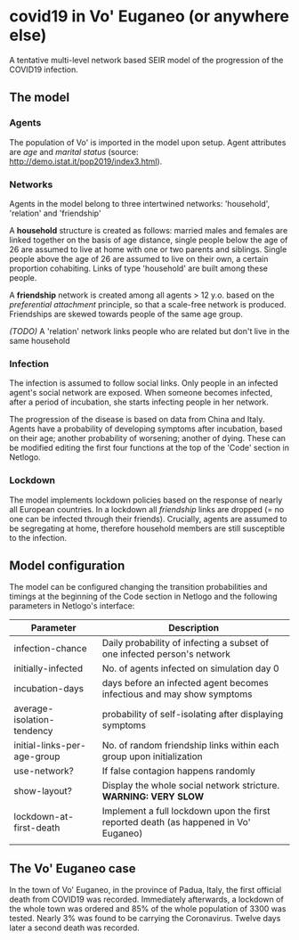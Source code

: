 # covid19 in Vo' Euganeo (or anywhere else)

A tentative multi-level network based SEIR model of the progression of the COVID19 infection.

## The model

### Agents

The population of Vo' is imported in the model upon setup. Agent attributes are _age_ and _marital status_ (source: http://demo.istat.it/pop2019/index3.html). 

### Networks

Agents in the model belong to three intertwined networks: 'household', 'relation' and 'friendship' 

A **household** structure is created as follows: married males and females are linked together on the basis of age distance, single people below the age of 26 are assumed to live at home with one or two parents and siblings. Single people above the age of 26 are assumed to live on their own, a certain proportion cohabiting. Links of type 'household' are built among these people.

A **friendship** network is created among all agents > 12 y.o. based on the *preferential attachment* principle, so that a scale-free network is produced. Friendships are skewed towards people of the same age group.

*(TODO)* A 'relation' network links people who are related but don't live in the same household

### Infection

The infection is assumed to follow social links. Only people in an infected agent's social network are exposed. When someone becomes infected, after a period of incubation, she starts infecting people in her network. 

The progression of the disease is based on data from China and Italy. Agents have a probability of developing symptoms after incubation, based on their age; another probability of worsening; another of dying. These can be modified editing the first four functions at the top of the 'Code' section in Netlogo.

### Lockdown

The model implements lockdown policies based on the response of nearly all European countries. In a lockdown all _friendship_ links are dropped (= no one can be infected through their friends). Crucially, agents are assumed to be segregating at home, therefore household members are still susceptible to the infection.

## Model configuration

The model can be configured changing the transition probabilities and timings at the beginning of the Code section in Netlogo and the following parameters in Netlogo's interface:

| Parameter 		      | Description
| --------------------------- | ------------------------------------------------------------ |
| infection-chance            | Daily probability of infecting a subset of one infected person's network |
| initially-infected          | No. of agents infected on simulation day 0 |
| incubation-days             | days before an infected agent becomes infectious and may show symptoms |
| average-isolation-tendency  | probability of self-isolating after displaying symptoms      |
| initial-links-per-age-group | No. of random friendship links within each group upon initialization |
| use-network?                | If false contagion happens randomly                          |
| show-layout?                | Display the whole social network stricture. **WARNING: VERY SLOW** |
| lockdown-at-first-death     | Implement a full lockdown upon the first reported death (as happened in Vo' Euganeo) |
|                             |                                                              |

## The Vo' Euganeo case

In the town of Vo' Euganeo, in the province of Padua, Italy, the first official death from COVID19 was recorded. Immediately afterwards, a lockdown of the whole town was ordered and 85% of the whole population of 3300 was tested. Nearly 3% was found to be carrying the Coronavirus. Twelve days later a second death was recorded.
